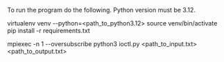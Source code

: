 To run the program do the following.
Python version must be 3.12. 

virtualenv venv --python=<path_to_python3.12>
source venv/bin/activate
pip install -r requirements.txt

mpiexec -n 1 --oversubscribe python3 ioctl.py <path_to_input.txt> <path_to_output.txt>